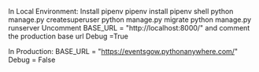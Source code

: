 In Local Environment:
Install pipenv
pipenv install
pipenv shell
python manage.py createsuperuser
python manage.py migrate
python manage.py runserver
Uncomment BASE_URL = "http://localhost:8000/" and comment the production base url
Debug =True


In Production:
BASE_URL = "https://eventsgow.pythonanywhere.com/"
Debug = False

